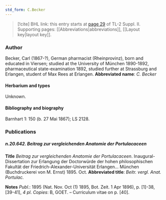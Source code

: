 ```yaml
---
std_form: C.Becker
---
```


> [!cite] BHL link: this entry starts at [page 29](https://www.biodiversitylibrary.org/page/33265226) of TL-2 Suppl. II.
> Supporting pages: [[Abbreviations|abbreviations]], [[Layout key|layout key]].

### Author

Becker, Carl (1867-?), German pharmacist (Rheinprovinz), born and educated in Viersen; studied at the University of München 1890-1892, pharmaceutical state-examination 1892, studied further at Strassburg and Erlangen, student of Max Rees at Erlangen. 
**Abbreviated name**: *C. Becker*

#### Herbarium and types

Unknown.

#### Bibliography and biography

Barnhart 1: 150 (b. 27 Mai 1867); LS 2128.

### Publications

##### n.20.642. Beitrag zur vergleichenden Anatomie der Portulacaceen

**Title**
*Beitrag zur vergleichenden Anatomie der Portulacaceen*. Inaugural-Dissertation zur Erlangung der Doctorwürde der hohen philosophischen Fakultät der Friedrich-Alexander-Universität Erlangen... München (Buchdruckerei von M. Ernst) 1895. Oct.
**Abbreviated title**: *Beitr. vergl. Anat. Portulac.*

**Notes**
*Publ*.: 1895 (Nat. Nov. Oct (1) 1895, Bot. Zeit. 1 Apr 1896), p. \[1\]-38, \[39-41\], *4 pl*. *Copies*: B, GOET. – Curriculum vitae on p. \[40\].


